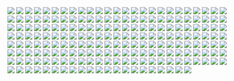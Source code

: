 ![](https://wx4.sinaimg.cn/mw2000/003c7EYLly1gubjgkiml4j60u01501kx02.jpg) 
![](https://wx4.sinaimg.cn/mw2000/003c7EYLly1gubjgfc3vzj60u0158tvi02.jpg) 
![](https://wx4.sinaimg.cn/mw2000/003c7EYLly1gubjgl0kttj60u0140tv802.jpg) 
![](https://wx4.sinaimg.cn/mw2000/003c7EYLly1gubjgljas2j60u0140tvd02.jpg) 
![](https://wx4.sinaimg.cn/mw2000/003c7EYLly1gubjgmd3rgj60um0v5dy802.jpg) 
![](https://wx4.sinaimg.cn/mw2000/003c7EYLly1gubhm83nnbj60u0140b0f02.jpg) 
![](https://wx4.sinaimg.cn/mw2000/003c7EYLly1gubhm8v2z0j60v015c1kx02.jpg) 
![](https://wx4.sinaimg.cn/mw2000/003c7EYLly1gubhm9n6adj60ty13yb1302.jpg) 
![](https://wx4.sinaimg.cn/mw2000/003c7EYLly1gubhmb3kx7j60ty13o1kx02.jpg) 
![](https://wx4.sinaimg.cn/mw2000/003c7EYLly1gubhmbv27lj60u013y1kx02.jpg) 
![](https://wx4.sinaimg.cn/mw2000/003c7EYLly1gubhmckgepj60u013y4qp02.jpg) 
![](https://wx4.sinaimg.cn/mw2000/003c7EYLly1gubhmdaws8j60u01364la02.jpg) 
![](https://wx4.sinaimg.cn/mw2000/003c7EYLly1gubhm79do3j60u01064fh02.jpg) 
![](https://wx4.sinaimg.cn/mw2000/003c7EYLly1gubhmedj9sj60uv1554qp02.jpg) 
![](https://wx4.sinaimg.cn/mw2000/003c7EYLly1gu8uiyv1ndj613u0tudx502.jpg) 
![](https://wx4.sinaimg.cn/mw2000/003c7EYLly1gu8uiy4mqzj613u0tukd102.jpg) 
![](https://wx4.sinaimg.cn/mw2000/003c7EYLly1gu8uizb2p8j613u0tutmh02.jpg) 
![](https://wx4.sinaimg.cn/mw2000/003c7EYLly1gu8uizpm4bj60mi0u048e02.jpg) 
![](https://wx4.sinaimg.cn/mw2000/003c7EYLly1gu8uj05z6pj60mi0u0gth02.jpg) 
![](https://wx4.sinaimg.cn/mw2000/003c7EYLly1gu8uj0ir3fj60u00migto02.jpg) 
![](https://wx4.sinaimg.cn/mw2000/003c7EYLly1gu81yy9ddcj60tz0miak002.jpg) 
![](https://wx4.sinaimg.cn/mw2000/003c7EYLly1gu81yyvo60j60tz0mi14102.jpg) 
![](https://wx4.sinaimg.cn/mw2000/003c7EYLly1gu81yxphekj60u00mi7gu02.jpg) 
![](https://wx4.sinaimg.cn/mw2000/003c7EYLly1gu81z6kjdwj60tz0midmn02.jpg) 
![](https://wx4.sinaimg.cn/mw2000/ae7eb87fly1gu6qbz22abj20u01401ja.jpg) 
![](https://wx4.sinaimg.cn/mw2000/ae7eb87fly1gu6qc08nlqj20u0140x3j.jpg) 
![](https://wx4.sinaimg.cn/mw2000/ae7eb87fly1gu6qc1earyj20ty13yh9w.jpg) 
![](https://wx4.sinaimg.cn/mw2000/ae7eb87fly1gu6qc2bswtj20u01407sr.jpg) 
![](https://wx4.sinaimg.cn/mw2000/ae7eb87fly1gu6qc39r9jj213u0tuqnl.jpg) 
![](https://wx4.sinaimg.cn/mw2000/ae7eb87fly1gu6qc48xvhj20u0140nll.jpg) 
![](https://wx4.sinaimg.cn/mw2000/ae7eb87fly1gu6qc59696j20u0140qrn.jpg) 
![](https://wx4.sinaimg.cn/mw2000/ae7eb87fly1gu6qbxzcahj20uf14k1kx.jpg) 
![](https://wx4.sinaimg.cn/mw2000/ae7eb87fly1gu6qc62vhxj20u013yay5.jpg) 
![](https://wx4.sinaimg.cn/mw2000/ae7eb87fly1gu6qc6zvlij20ty13y7si.jpg) 
![](https://wx4.sinaimg.cn/mw2000/ae7eb87fly1gu6qc7mav6j20mi0u0k0z.jpg) 
![](https://wx4.sinaimg.cn/mw2000/ae7eb87fly1gu6qc8l5ecj20u01407se.jpg) 
![](https://wx4.sinaimg.cn/mw2000/ae7eb87fly1gu5dyn5vztj20tz0mials.jpg) 
![](https://wx4.sinaimg.cn/mw2000/ae7eb87fly1gu5dynrpv5j20tz0minb8.jpg) 
![](https://wx4.sinaimg.cn/mw2000/ae7eb87fly1gu5dyo1qmqj20mi0u0tgm.jpg) 
![](https://wx4.sinaimg.cn/mw2000/ae7eb87fly1gu5dymr6ptj20tz0mi4aj.jpg) 
![](https://wx4.sinaimg.cn/mw2000/ae7eb87fly1gu4o30ybdkj20u01407wh.jpg) 
![](https://wx4.sinaimg.cn/mw2000/ae7eb87fly1gu4o31qgdoj20u0140kbh.jpg) 
![](https://wx4.sinaimg.cn/mw2000/ae7eb87fly1gu4o32kmw0j20u01404qp.jpg) 
![](https://wx4.sinaimg.cn/mw2000/ae7eb87fly1gu4o3cv36yj20u01404qp.jpg) 
![](https://wx4.sinaimg.cn/mw2000/ae7eb87fly1gu4o34s828j20u01401kx.jpg) 
![](https://wx4.sinaimg.cn/mw2000/ae7eb87fly1gu4o305ig3j20qj0zeaz4.jpg) 
![](https://wx4.sinaimg.cn/mw2000/ae7eb87fly1gu4o35gulpj20u0140tx3.jpg) 
![](https://wx4.sinaimg.cn/mw2000/ae7eb87fly1gu4o363faxj20u013yhaz.jpg) 
![](https://wx4.sinaimg.cn/mw2000/ae7eb87fly1gu4o36smsoj20u013y4qp.jpg) 
![](https://wx4.sinaimg.cn/mw2000/ae7eb87fly1gu4o37e5azj20u0140haw.jpg) 
![](https://wx4.sinaimg.cn/mw2000/ae7eb87fly1gu4o381b2rj20ty13y1dn.jpg) 
![](https://wx4.sinaimg.cn/mw2000/ae7eb87fly1gu4o38sq9oj20ty14o1kx.jpg) 
![](https://wx4.sinaimg.cn/mw2000/ae7eb87fly1gu4km09axaj20u0146nl7.jpg) 
![](https://wx4.sinaimg.cn/mw2000/ae7eb87fly1gu4km0xjq4j20ty14cnff.jpg) 
![](https://wx4.sinaimg.cn/mw2000/ae7eb87fly1gu4km1re48j20u01401kx.jpg) 
![](https://wx4.sinaimg.cn/mw2000/ae7eb87fly1gu4km2hv1kj20u01401kx.jpg) 
![](https://wx4.sinaimg.cn/mw2000/ae7eb87fly1gu4km3b1xlj20u01401kx.jpg) 
![](https://wx4.sinaimg.cn/mw2000/ae7eb87fly1gu4km4lvv6j20ty13y4qp.jpg) 
![](https://wx4.sinaimg.cn/mw2000/ae7eb87fly1gu4km5fs1nj20u01401kx.jpg) 
![](https://wx4.sinaimg.cn/mw2000/ae7eb87fly1gu4km7nw81j20u01401kx.jpg) 
![](https://wx4.sinaimg.cn/mw2000/ae7eb87fly1gu4km8xlckj20u01401kx.jpg) 
![](https://wx4.sinaimg.cn/mw2000/ae7eb87fly1gu4km9kd0dj213u0tu7nh.jpg) 
![](https://wx4.sinaimg.cn/mw2000/ae7eb87fly1gu4kmayssnj213u0tu4hu.jpg) 
![](https://wx4.sinaimg.cn/mw2000/ae7eb87fly1gu4klyy3rcj20mi0u0wvy.jpg) 
![](https://wx4.sinaimg.cn/mw2000/ae7eb87fly1gu4k49kbcxj20ty13y7wh.jpg) 
![](https://wx4.sinaimg.cn/mw2000/ae7eb87fly1gu4k4am361j20ww17ve81.jpg) 
![](https://wx4.sinaimg.cn/mw2000/ae7eb87fly1gu4k4cmez9j20u0140b29.jpg) 
![](https://wx4.sinaimg.cn/mw2000/ae7eb87fly1gu4k4dgtlij20u01407wh.jpg) 
![](https://wx4.sinaimg.cn/mw2000/ae7eb87fly1gu4k4e7r4hj20u013y4qp.jpg) 
![](https://wx4.sinaimg.cn/mw2000/ae7eb87fly1gu4k4f1d4sj20u01407wh.jpg) 
![](https://wx4.sinaimg.cn/mw2000/ae7eb87fly1gu4k4fz9dgj20ty13y1kx.jpg) 
![](https://wx4.sinaimg.cn/mw2000/ae7eb87fly1gu4k4ha2o1j20u01407wh.jpg) 
![](https://wx4.sinaimg.cn/mw2000/ae7eb87fly1gu4k4j3yf9j20u01407wh.jpg) 
![](https://wx4.sinaimg.cn/mw2000/ae7eb87fly1gu4k4keprcj20u01404qp.jpg) 
![](https://wx4.sinaimg.cn/mw2000/ae7eb87fly1gu4k4l6sekj20ty13y7wh.jpg) 
![](https://wx4.sinaimg.cn/mw2000/ae7eb87fly1gu4k4np5zgj20ty13y7wh.jpg) 
![](https://wx4.sinaimg.cn/mw2000/ae7eb87fly1gu4jqtvjdrj20u0140hbj.jpg) 
![](https://wx4.sinaimg.cn/mw2000/ae7eb87fly1gu4jqujzixj20ty13y7vy.jpg) 
![](https://wx4.sinaimg.cn/mw2000/ae7eb87fly1gu4jqv2tbwj213u0tux0p.jpg) 
![](https://wx4.sinaimg.cn/mw2000/ae7eb87fly1gu4jqvlbv4j213u0tu49p.jpg) 
![](https://wx4.sinaimg.cn/mw2000/ae7eb87fly1gu4jqw8cvij20u01401kx.jpg) 
![](https://wx4.sinaimg.cn/mw2000/ae7eb87fly1gu4jqx03owj20ty13y1kx.jpg) 
![](https://wx4.sinaimg.cn/mw2000/ae7eb87fly1gu4jqxmy64j20ty13y4jg.jpg) 
![](https://wx4.sinaimg.cn/mw2000/ae7eb87fly1gu4jqyj6vdj20u01401kx.jpg) 
![](https://wx4.sinaimg.cn/mw2000/ae7eb87fly1gu4jqyz15cj20mi0u0wnj.jpg) 
![](https://wx4.sinaimg.cn/mw2000/ae7eb87fly1gu3ckgugvgj20tz0mi49m.jpg) 
![](https://wx4.sinaimg.cn/mw2000/ae7eb87fly1gu3cjqlma1j20tz0mi134.jpg) 
![](https://wx4.sinaimg.cn/mw2000/ae7eb87fly1gu3ckgbp3oj20u00mi48u.jpg) 
![](https://wx4.sinaimg.cn/mw2000/ae7eb87fly1gu3cjr7h19j20tz0miwpf.jpg) 
![](https://wx4.sinaimg.cn/mw2000/ae7eb87fly1gu24wl6r4hj20tz0mialh.jpg) 
![](https://wx4.sinaimg.cn/mw2000/ae7eb87fly1gu24wlqyq9j20tz0mial1.jpg) 
![](https://wx4.sinaimg.cn/mw2000/ae7eb87fly1gu24wm5e90j20tz0miwoi.jpg) 
![](https://wx4.sinaimg.cn/mw2000/ae7eb87fly1gu24wmodbhj20tz0miqh8.jpg) 
![](https://wx4.sinaimg.cn/mw2000/ae7eb87fly1gu24wn53qgj20tz0mi131.jpg) 
![](https://wx4.sinaimg.cn/mw2000/ae7eb87fly1gu24wnqdz6j20tz0jw138.jpg) 
![](https://wx4.sinaimg.cn/mw2000/ae7eb87fly1gtysyq2tfhj20tz0miqfg.jpg) 
![](https://wx4.sinaimg.cn/mw2000/ae7eb87fly1gtysyql5rfj20tz0mitiq.jpg) 
![](https://wx4.sinaimg.cn/mw2000/ae7eb87fly1gtygpkx115j20tz0mi4a2.jpg) 
![](https://wx4.sinaimg.cn/mw2000/ae7eb87fly1gtygpl97xtj20mi0u0tfs.jpg) 
![](https://wx4.sinaimg.cn/mw2000/ae7eb87fly1gtxpxi3ve9j20mi0u0qdd.jpg) 
![](https://wx4.sinaimg.cn/mw2000/ae7eb87fly1gtxpxgbyvqj20u0140qu0.jpg) 
![](https://wx4.sinaimg.cn/mw2000/ae7eb87fly1gtxpxjoxddj20u0140tyr.jpg) 
![](https://wx4.sinaimg.cn/mw2000/ae7eb87fly1gtxpxxyxdwj20u01407ry.jpg) 
![](https://wx4.sinaimg.cn/mw2000/ae7eb87fly1gtxpxni875j20qo0zk7nr.jpg) 
![](https://wx4.sinaimg.cn/mw2000/ae7eb87fly1gtxpxs39qvj20u4145h9t.jpg) 
![](https://wx4.sinaimg.cn/mw2000/ae7eb87fly1gtxpxuw67rj20u1141nkm.jpg) 
![](https://wx4.sinaimg.cn/mw2000/ae7eb87fly1gtxpxooiawj20q50yvwyy.jpg) 
![](https://wx4.sinaimg.cn/mw2000/ae7eb87fly1gtxpxwafk6j20mi0u048q.jpg) 
![](https://wx4.sinaimg.cn/mw2000/ae7eb87fly1gtxlszml7sj20u01401kx.jpg) 
![](https://wx4.sinaimg.cn/mw2000/ae7eb87fly1gtxlsyj9y0j20u012cx00.jpg) 
![](https://wx4.sinaimg.cn/mw2000/ae7eb87fly1gtxm4c5krvj20u0140hd7.jpg) 
![](https://wx4.sinaimg.cn/mw2000/ae7eb87fly1gtxm4cxt2sj20u01407tj.jpg) 
![](https://wx4.sinaimg.cn/mw2000/ae7eb87fly1gtxm4ep3okj20ty13ynou.jpg) 
![](https://wx4.sinaimg.cn/mw2000/ae7eb87fly1gtxm4b1r3tj20u0140kj5.jpg) 
![](https://wx4.sinaimg.cn/mw2000/ae7eb87fly1gtxm4fkas6j20ty13y1kx.jpg) 
![](https://wx4.sinaimg.cn/mw2000/ae7eb87fly1gtxm4g8ikfj20ty13y1kx.jpg) 
![](https://wx4.sinaimg.cn/mw2000/ae7eb87fly1gtxm4gxy4mj20u0140h7d.jpg) 
![](https://wx4.sinaimg.cn/mw2000/ae7eb87fly1gtxm4hhjxkj20u0140tub.jpg) 
![](https://wx4.sinaimg.cn/mw2000/ae7eb87fly1gtxm4i7xusj20u01401kx.jpg) 
![](https://wx4.sinaimg.cn/mw2000/ae7eb87fly1gtxm4iv63ij20w91707p8.jpg) 
![](https://wx4.sinaimg.cn/mw2000/ae7eb87fly1gtxm2btcg8j20u01401kx.jpg) 
![](https://wx4.sinaimg.cn/mw2000/ae7eb87fly1gtxm2dbeuuj20u0140np3.jpg) 
![](https://wx4.sinaimg.cn/mw2000/ae7eb87fly1gtxm291gb3j20u01407r1.jpg) 
![](https://wx4.sinaimg.cn/mw2000/ae7eb87fly1gtxm27azibj20ty13y4jo.jpg) 
![](https://wx4.sinaimg.cn/mw2000/ae7eb87fly1gtxm2eg0srj20ty13y1ep.jpg) 
![](https://wx4.sinaimg.cn/mw2000/ae7eb87fly1gtxm2fa420j20ty13ydz5.jpg) 
![](https://wx4.sinaimg.cn/mw2000/ae7eb87fly1gtxm2ga8kaj20u0140ayl.jpg) 
![](https://wx4.sinaimg.cn/mw2000/ae7eb87fly1gtxm2gxtrcj20u0140dzc.jpg) 
![](https://wx4.sinaimg.cn/mw2000/ae7eb87fly1gtxm2hjjpjj20u0140h50.jpg) 
![](https://wx4.sinaimg.cn/mw2000/ae7eb87fly1gtwsby0wcmj20ty13y4mv.jpg) 
![](https://wx4.sinaimg.cn/mw2000/ae7eb87fly1gtwruml45aj20rs0rs7m1.jpg) 
![](https://wx4.sinaimg.cn/mw2000/ae7eb87fly1gtwsbx0ccqj20u0140az1.jpg) 
![](https://wx4.sinaimg.cn/mw2000/ae7eb87fly1gtwsbysavaj20u0140axm.jpg) 
![](https://wx4.sinaimg.cn/mw2000/ae7eb87fly1gtwsbzn529j20u013y4ol.jpg) 
![](https://wx4.sinaimg.cn/mw2000/ae7eb87fly1gtwsc0rw2gj20u0140kfd.jpg) 
![](https://wx4.sinaimg.cn/mw2000/ae7eb87fly1gtwsc1md3uj20ty13y7s5.jpg) 
![](https://wx4.sinaimg.cn/mw2000/ae7eb87fly1gtwsc2k34pj20u01401kx.jpg) 
![](https://wx4.sinaimg.cn/mw2000/ae7eb87fly1gtwsc4gzywj20u013y7tu.jpg) 
![](https://wx4.sinaimg.cn/mw2000/ae7eb87fly1gtwmnqj93pj20ty13y1hd.jpg) 
![](https://wx4.sinaimg.cn/mw2000/ae7eb87fly1gtwmnr805oj20u017mnl9.jpg) 
![](https://wx4.sinaimg.cn/mw2000/ae7eb87fly1gtwmns4kuyj20u01404q7.jpg) 
![](https://wx4.sinaimg.cn/mw2000/ae7eb87fly1gtwmnt1kx4j20u01401j5.jpg) 
![](https://wx4.sinaimg.cn/mw2000/ae7eb87fly1gtwmntojy2j20u0176e59.jpg) 
![](https://wx4.sinaimg.cn/mw2000/ae7eb87fly1gtwmkp5f7aj20u0140h6r.jpg) 
![](https://wx4.sinaimg.cn/mw2000/ae7eb87fly1gtwmknwmogj20ty15q7ru.jpg) 
![](https://wx4.sinaimg.cn/mw2000/ae7eb87fly1gtwmkoe9vzj20ty14qqmz.jpg) 
![](https://wx4.sinaimg.cn/mw2000/ae7eb87fly1gtwmkos6ykj20u01404hz.jpg) 
![](https://wx4.sinaimg.cn/mw2000/ae7eb87fly1gtwmkre87ij20ty14injs.jpg) 
![](https://wx4.sinaimg.cn/mw2000/ae7eb87fly1gtwmknh3duj20u014q4hy.jpg) 
![](https://wx4.sinaimg.cn/mw2000/ae7eb87fly1gtwmnpu9l7j20u0140x3s.jpg) 
![](https://wx4.sinaimg.cn/mw2000/ae7eb87fly1gtwi344g4mj20u0140kf7.jpg) 
![](https://wx4.sinaimg.cn/mw2000/ae7eb87fly1gtwi35183fj20u0140qpe.jpg) 
![](https://wx4.sinaimg.cn/mw2000/ae7eb87fly1gtwi35tfetj20u01407un.jpg) 
![](https://wx4.sinaimg.cn/mw2000/ae7eb87fly1gtwi33hrrhj20u0140tsi.jpg) 
![](https://wx4.sinaimg.cn/mw2000/ae7eb87fly1gtwi36r39tj20u01407nj.jpg) 
![](https://wx4.sinaimg.cn/mw2000/ae7eb87fly1gtwi37a856j20u0140trp.jpg) 
![](https://wx4.sinaimg.cn/mw2000/ae7eb87fly1gtwi3888yxj20u0140kil.jpg) 
![](https://wx4.sinaimg.cn/mw2000/ae7eb87fly1gtwi3986xij20vu16g1kx.jpg) 
![](https://wx4.sinaimg.cn/mw2000/ae7eb87fly1gtwi39xvnnj20ty13yx2m.jpg) 
![](https://wx4.sinaimg.cn/mw2000/ae7eb87fly1gtwhvslds5j20w116p4qp.jpg) 
![](https://wx4.sinaimg.cn/mw2000/ae7eb87fly1gtwhvv9e95j20u0140hcn.jpg) 
![](https://wx4.sinaimg.cn/mw2000/ae7eb87fly1gtwhvwjs7qj20wj17e4qp.jpg) 
![](https://wx4.sinaimg.cn/mw2000/ae7eb87fly1gtwhvxi2r6j20tz13z1h9.jpg) 
![](https://wx4.sinaimg.cn/mw2000/ae7eb87fly1gtwhvy979rj20u014gays.jpg) 
![](https://wx4.sinaimg.cn/mw2000/ae7eb87fly1gtwhvyxn27j20u0140x42.jpg) 
![](https://wx4.sinaimg.cn/mw2000/ae7eb87fly1gtwhvtz40yj20u0140e56.jpg) 
![](https://wx4.sinaimg.cn/mw2000/ae7eb87fly1gtwhvzoiamj20u01401go.jpg) 
![](https://wx4.sinaimg.cn/mw2000/ae7eb87fly1gtwhw0aamfj20u6148qq4.jpg) 
![](https://wx4.sinaimg.cn/mw2000/ae7eb87fly1gtsnyejm44j20tz0migw8.jpg) 
![](https://wx4.sinaimg.cn/mw2000/ae7eb87fly1gtsnyeuskcj20mi0u0qac.jpg) 
![](https://wx4.sinaimg.cn/mw2000/ae7eb87fly1gtsnyf8az5j20tz0mi7bm.jpg) 
![](https://wx4.sinaimg.cn/mw2000/ae7eb87fly1gtru251f41j20u0140qnr.jpg) 
![](https://wx4.sinaimg.cn/mw2000/ae7eb87fly1gtru2482n3j20tw13sdv8.jpg) 
![](https://wx4.sinaimg.cn/mw2000/ae7eb87fly1gtru2bi2tdj213u0tutq2.jpg) 
![](https://wx4.sinaimg.cn/mw2000/ae7eb87fly1gtru25t1caj20mi0u0tig.jpg) 
![](https://wx4.sinaimg.cn/mw2000/ae7eb87fly1gtru27i4bdj213u0tuard.jpg) 
![](https://wx4.sinaimg.cn/mw2000/ae7eb87fly1gtru23ldbnj20u0140kbc.jpg) 
![](https://wx4.sinaimg.cn/mw2000/ae7eb87fly1gtrq80splij20tz0min7f.jpg) 
![](https://wx4.sinaimg.cn/mw2000/ae7eb87fly1gtrq9quzg2j20tz0mial5.jpg) 
![](https://wx4.sinaimg.cn/mw2000/ae7eb87fly1gtrq811em6j20tz0migry.jpg) 
![](https://wx4.sinaimg.cn/mw2000/ae7eb87fly1gtrq8w9y7bj20tz0min4o.jpg) 
![](https://wx4.sinaimg.cn/mw2000/ae7eb87fly1gtp67nf51lj20tz0miqfa.jpg) 
![](https://wx4.sinaimg.cn/mw2000/ae7eb87fly1gtp67n09nmj20tz0miai3.jpg) 
![](https://wx4.sinaimg.cn/mw2000/ae7eb87fly1gtp67nqm6xj20mi0u0do4.jpg) 
![](https://wx4.sinaimg.cn/mw2000/ae7eb87fly1gtol4sql7cj20tz0mitil.jpg) 
![](https://wx4.sinaimg.cn/mw2000/ae7eb87fly1gtol4ta8bzj20tz0midse.jpg) 
![](https://wx4.sinaimg.cn/mw2000/ae7eb87fly1gtol4tpt6zj20tz0miwqk.jpg) 
![](https://wx4.sinaimg.cn/mw2000/ae7eb87fly1gtol4udphfj20tz0miamb.jpg) 
![](https://wx4.sinaimg.cn/mw2000/ae7eb87fly1gto3bektb1j20mi0u0471.jpg) 
![](https://wx4.sinaimg.cn/mw2000/ae7eb87fly1gtmyf6lcsfj20mi0u0als.jpg) 
![](https://wx4.sinaimg.cn/mw2000/ae7eb87fly1gtfze71xyyj20tz0migui.jpg) 
![](https://wx4.sinaimg.cn/mw2000/ae7eb87fly1gtfze7excij213u0tun8h.jpg) 
![](https://wx4.sinaimg.cn/mw2000/ae7eb87fly1gtev1nkfbkj20tz0mitim.jpg) 
![](https://wx4.sinaimg.cn/mw2000/ae7eb87fly1gte28hqthyj20tz0miwsg.jpg) 
![](https://wx4.sinaimg.cn/mw2000/ae7eb87fly1gtcznk8b7cj20mi0u0jyv.jpg) 
![](https://wx4.sinaimg.cn/mw2000/ae7eb87fly1gtcznkhg5dj20mi0u0104.jpg) 



































































































































































































































































































































































































































































































































































































































































































































































































































